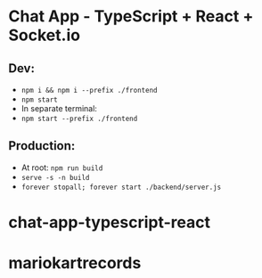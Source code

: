 # Chat App - TypeScript + React + Socket.io

## Dev:
- ```npm i && npm i --prefix ./frontend```
- ```npm start```
- In separate terminal:
- ```npm start --prefix ./frontend```

## Production:
- At root: ```npm run build```
- ```serve -s -n build```
- ```forever stopall; forever start ./backend/server.js```
# chat-app-typescript-react
# mariokartrecords
